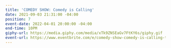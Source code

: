 ```yaml
---
title: 'COMEDY SHOW: Comedy is Calling'
date: 2021-09-03 21:31:00 -04:00
position: 7
event-date: 2022-04-01 20:00:00 -04:00
end-time: 10PM
giphy-url: https://media.giphy.com/media/xTk9ZNSEaGv7FtKY6s/giphy.gif
event-url: https://www.eventbrite.com/e/comedy-show-comedy-is-calling-tickets-311848125137
---
```


